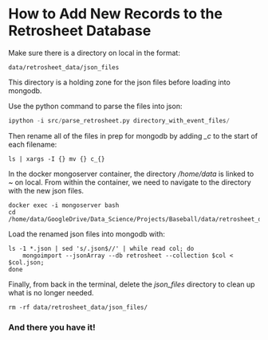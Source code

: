 # How to Add New Records to the Retrosheet Database

Make sure there is a directory on local in the format:
```
data/retrosheet_data/json_files
```

This directory is a holding zone for the json files before loading into mongodb.

Use the python command to parse the files into json:
```python
ipython -i src/parse_retrosheet.py directory_with_event_files/
```
Then rename all of the files in prep for mongodb by adding *_c* to the start of each filename:
```
ls | xargs -I {} mv {} c_{}
```
In the docker mongoserver container, the directory */home/data* is linked to *~* on local. From within the container, we need to navigate to the directory with the new json files.
```
docker exec -i mongoserver bash
cd /home/data/GoogleDrive/Data_Science/Projects/Baseball/data/retrosheet_data/json_files
```

Load the renamed json files into mongodb with:
```
ls -1 *.json | sed 's/.json$//' | while read col; do 
    mongoimport --jsonArray --db retrosheet --collection $col < $col.json;
done
```

Finally, from back in the terminal, delete the *json_files* directory to clean up what is no longer needed.
```
rm -rf data/retrosheet_data/json_files/
```

### And there you have it!